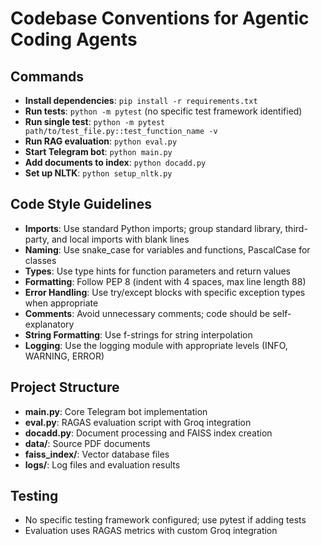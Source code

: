 # Codebase Conventions for Agentic Coding Agents

## Commands
- **Install dependencies**: `pip install -r requirements.txt`
- **Run tests**: `python -m pytest` (no specific test framework identified)
- **Run single test**: `python -m pytest path/to/test_file.py::test_function_name -v`
- **Run RAG evaluation**: `python eval.py`
- **Start Telegram bot**: `python main.py`
- **Add documents to index**: `python docadd.py`
- **Set up NLTK**: `python setup_nltk.py`

## Code Style Guidelines
- **Imports**: Use standard Python imports; group standard library, third-party, and local imports with blank lines
- **Naming**: Use snake_case for variables and functions, PascalCase for classes
- **Types**: Use type hints for function parameters and return values
- **Formatting**: Follow PEP 8 (indent with 4 spaces, max line length 88)
- **Error Handling**: Use try/except blocks with specific exception types when appropriate
- **Comments**: Avoid unnecessary comments; code should be self-explanatory
- **String Formatting**: Use f-strings for string interpolation
- **Logging**: Use the logging module with appropriate levels (INFO, WARNING, ERROR)

## Project Structure
- **main.py**: Core Telegram bot implementation
- **eval.py**: RAGAS evaluation script with Groq integration
- **docadd.py**: Document processing and FAISS index creation
- **data/**: Source PDF documents
- **faiss_index/**: Vector database files
- **logs/**: Log files and evaluation results

## Testing
- No specific testing framework configured; use pytest if adding tests
- Evaluation uses RAGAS metrics with custom Groq integration